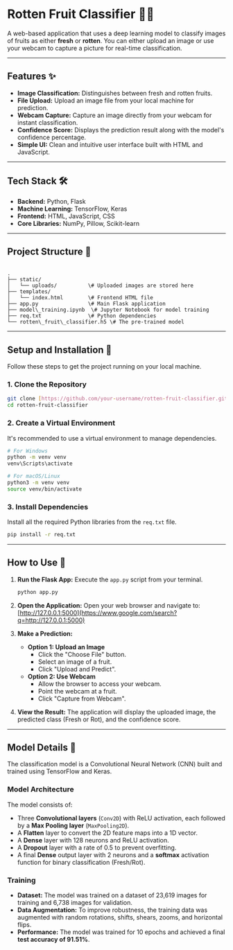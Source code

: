 
# Rotten Fruit Classifier 🍎🤢

A web-based application that uses a deep learning model to classify images of fruits as either **fresh** or **rotten**. You can either upload an image or use your webcam to capture a picture for real-time classification.


---

## Features ✨

- **Image Classification:** Distinguishes between fresh and rotten fruits.
- **File Upload:** Upload an image file from your local machine for prediction.
- **Webcam Capture:** Capture an image directly from your webcam for instant classification.
- **Confidence Score:** Displays the prediction result along with the model's confidence percentage.
- **Simple UI:** Clean and intuitive user interface built with HTML and JavaScript.

---

## Tech Stack 🛠️

- **Backend:** Python, Flask
- **Machine Learning:** TensorFlow, Keras
- **Frontend:** HTML, JavaScript, CSS
- **Core Libraries:** NumPy, Pillow, Scikit-learn

---

## Project Structure 📂

```

.
├── static/
│   └── uploads/          \# Uploaded images are stored here
├── templates/
│   └── index.html        \# Frontend HTML file
├── app.py                \# Main Flask application
├── model\_training.ipynb  \# Jupyter Notebook for model training
├── req.txt               \# Python dependencies
└── rotten\_fruit\_classifier.h5 \# The pre-trained model

````

---

## Setup and Installation 🚀

Follow these steps to get the project running on your local machine.

### 1. Clone the Repository
```bash
git clone [https://github.com/your-username/rotten-fruit-classifier.git](https://github.com/your-username/rotten-fruit-classifier.git)
cd rotten-fruit-classifier
````

### 2\. Create a Virtual Environment

It's recommended to use a virtual environment to manage dependencies.

```bash
# For Windows
python -m venv venv
venv\Scripts\activate

# For macOS/Linux
python3 -m venv venv
source venv/bin/activate
```

### 3\. Install Dependencies

Install all the required Python libraries from the `req.txt` file.

```bash
pip install -r req.txt
```

-----

## How to Use 📖

1.  **Run the Flask App:**
    Execute the `app.py` script from your terminal.

    ```bash
    python app.py
    ```

2.  **Open the Application:**
    Open your web browser and navigate to:
    [http://127.0.0.1:5000](https://www.google.com/search?q=http://127.0.0.1:5000)

3.  **Make a Prediction:**

      * **Option 1: Upload an Image**
          - Click the "Choose File" button.
          - Select an image of a fruit.
          - Click "Upload and Predict".
      * **Option 2: Use Webcam**
          - Allow the browser to access your webcam.
          - Point the webcam at a fruit.
          - Click "Capture from Webcam".

4.  **View the Result:**
    The application will display the uploaded image, the predicted class (Fresh or Rot), and the confidence score.

-----

## Model Details 🧠

The classification model is a Convolutional Neural Network (CNN) built and trained using TensorFlow and Keras.

### Model Architecture

The model consists of:

  - Three **Convolutional layers** (`Conv2D`) with ReLU activation, each followed by a **Max Pooling layer** (`MaxPooling2D`).
  - A **Flatten** layer to convert the 2D feature maps into a 1D vector.
  - A **Dense** layer with 128 neurons and ReLU activation.
  - A **Dropout** layer with a rate of 0.5 to prevent overfitting.
  - A final **Dense** output layer with 2 neurons and a **softmax** activation function for binary classification (Fresh/Rot).

### Training

  - **Dataset:** The model was trained on a dataset of 23,619 images for training and 6,738 images for validation.
  - **Data Augmentation:** To improve robustness, the training data was augmented with random rotations, shifts, shears, zooms, and horizontal flips.
  - **Performance:** The model was trained for 10 epochs and achieved a final **test accuracy of 91.51%**.

